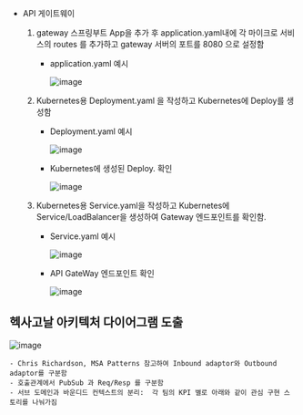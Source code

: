   - API 게이트웨이
      1. gateway 스프링부트 App을 추가 후 application.yaml내에 각 마이크로 서비스의 routes 를 추가하고 gateway 서버의 포트를 8080 으로 설정함
          - application.yaml 예시 
          
            ![image](https://user-images.githubusercontent.com/80744273/119316082-7dc18580-bcb1-11eb-83e7-64b6f8130ada.png)
         
      2. Kubernetes용  Deployment.yaml 을 작성하고 Kubernetes에 Deploy를 생성함
          - Deployment.yaml 예시
          
            ![image](https://user-images.githubusercontent.com/80744273/119316250-b7928c00-bcb1-11eb-8caa-960c7326603e.png)
          - Kubernetes에 생성된 Deploy. 확인
          
            ![image](https://user-images.githubusercontent.com/80744273/119315603-f8d66c00-bcb0-11eb-84e2-615134c6f360.png)

      4. Kubernetes용 Service.yaml을 작성하고 Kubernetes에 Service/LoadBalancer을 생성하여 Gateway 엔드포인트를 확인함. 
          - Service.yaml 예시
          
            ![image](https://user-images.githubusercontent.com/80744273/119316167-97fb6380-bcb1-11eb-8adb-86f945a0f344.png)
          - API GateWay 엔드포인트 확인
          
            ![image](https://user-images.githubusercontent.com/80744273/119318358-2a046b80-bcb4-11eb-9d46-ef2d498c2cff.png)


## 헥사고날 아키텍처 다이어그램 도출
![image](https://user-images.githubusercontent.com/80744273/119313027-05a59080-bcae-11eb-88b6-4309e311a295.png)


    - Chris Richardson, MSA Patterns 참고하여 Inbound adaptor와 Outbound adaptor를 구분함
    - 호출관계에서 PubSub 과 Req/Resp 를 구분함
    - 서브 도메인과 바운디드 컨텍스트의 분리:  각 팀의 KPI 별로 아래와 같이 관심 구현 스토리를 나눠가짐

